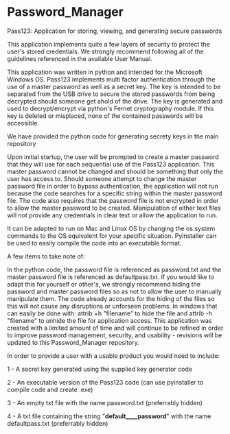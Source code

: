 # Password_Manager
Pass123: Application for storing, viewing, and generating secure passwords

This application implements quite a few layers of security to protect the user's stored credentials.
We strongly recommend following all of the guidelines referenced in the available User Manual.

This application was written in python and intended for the Microsoft Windows OS.
Pass123 implements multi factor authentication through the use of a master password as well as a secret key.
The key is intended to be separated from the USB drive to secure the stored passwords from being decrypted should someone get ahold of the drive.
The key is generated and used to decrypt/encrypt via python's Fernet cryptography module.
If this key is deleted or misplaced, none of the contained passwords will be accessible.

We have provided the python code for generating secrety keys in the main repository

Upon initial startup, the user will be prompted to create a master password that they will use for each sequential use of the Pass123 application.
This master password cannot be changed and should be something that only the user has access to. 
Should someone attempt to change the master password file in order to bypass authentication, the application will not run because the code searches for a specific string within the master password file. The code also requires that the password file is not encrypted in order to allow the master password to be created. Manipulation of either text files will not provide any credentials in clear text or allow the application to run.

It can be adapted to run on Mac and Linux OS by changing the os.system commands to the OS equivalent for your specific situation.
Pyinstaller can be used to easily compile the code into an executable format.

A few items to take note of:

In the python code, the password file is referenced as password.txt and the master password file is referenced as defaultpass.txt.
If you would like to adapt this for yourself or other's, we strongly recommend hiding the password and master password files so as not to allow the user to manually manipulate them. The code already accounts for the hiding of the files so this will not cause any disruptions or unforseen problems. In windows that can easily be done with: attrib +h "filename" to hide the file and attrib -h "filename" to unhide the file for application access.
This application was created with a limited amount of time and will continue to be refined in order to improve password management, security, and usability - revisions will be updated to this Password_Manager repository.
  
In order to provide a user with a usable product you would need to include:

1 - A secret key generated using the supplied key generator code

2 - An executable version of the Pass123 code (can use pyinstaller to compile code and create .exe)

3 - An empty txt file with the name password.txt (preferrably hidden)

4 - A txt file containing the string "____default____password____" with the name defaultpass.txt (preferrably hidden)





